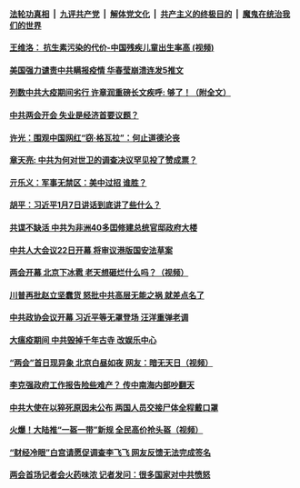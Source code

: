 

####  [法轮功真相](../../../../basic/blob/master/README.md?t=05221101) &nbsp;|&nbsp; [九评共产党](../../../../9ping.md/blob/master/README.md?t=05221101) &nbsp;|&nbsp; [解体党文化](../../../../jtdwh.md/blob/master/README.md?t=05221101)  &nbsp;|&nbsp; [共产主义的终极目的](../../../../gczydzjmd.md/blob/master/README.md?t=05221101) &nbsp;|&nbsp; [魔鬼在统治我们的世界](../../../../mgztzwmdsj.md/blob/master/README.md?t=05221101) 

#### [王维洛： 抗生素污染的代价-中国残疾儿童出生率高 (视频)](../pages/soh5/381580.md?t=05221101) 
#### [美国强力谴责中共瞒报疫情 华春莹崩溃连发5推文](../pages/soh5/381553.md?t=05221101) 
#### [列数中共大疫期间劣行 许章润重磅长文疾呼: 够了！（附全文）](../pages/soh5/381565.md?t=05221101) 
#### [中共两会开会 失业是经济首要议题？](../pages/soh5/381466.md?t=05221101) 
#### [许光：围观中国网红“窃·格瓦拉”：何止道德沦丧](../pages/soh5/381508.md?t=05221101) 
#### [章天亮: 中共为何对世卫的调查决议罕见投了赞成票？](../pages/soh5/381505.md?t=05221101) 
#### [亓乐义：军事无禁区：美中过招  谁胜？](../pages/soh5/381499.md?t=05221101) 
#### [胡平：习近平1月7日讲话到底讲了些什么？](../pages/soh5/381493.md?t=05221101) 
#### [共谍不缺活 中共为非洲40多囯修建总统官邸政府大楼 ](../pages/soh5/381451.md?t=05221101) 
#### [中共人大会议22日开幕 将审议港版国安法草案 ](../pages/soh5/381403.md?t=05221101) 
#### [两会开幕  北京下冰雹  老天想砸烂什么吗？（视频）](../pages/soh5/381358.md?t=05221101) 
#### [川普再批赵立坚蠢货 怒批中共高层无能之祸 就差点名了](../pages/soh5/381349.md?t=05221101) 
#### [中共政协会议开幕 习近平等无罩登场 汪洋重弹老调](../pages/soh5/381340.md?t=05221101) 
#### [大瘟疫期间 中共毁掉千年古寺 改娱乐中心](../pages/soh5/381346.md?t=05221101) 
#### [“两会”首日现异象 北京白昼如夜 网友：暗无天日（视频）](../pages/soh5/381307.md?t=05221101) 
#### [李克强政府工作报告险些难产？ 传中南海内部吵翻天](../pages/soh5/381268.md?t=05221101) 
#### [中共大使在以猝死原因未公布 两国人员交接尸体全程戴口罩](../pages/soh5/381298.md?t=05221101) 
#### [火爆！大陆推“一盔一带”新规 全民高价抢头盔（视频）](../pages/soh5/381271.md?t=05221101) 
#### [“财经冷眼”白宫请愿促调查李飞飞 网友反馈无法完成签名](../pages/soh5/381256.md?t=05221101) 
#### [两会首场记者会火药味浓 记者发问：很多国家对中共愤怒](../pages/soh5/381241.md?t=05221101) 
